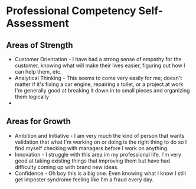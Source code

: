 # Professional Competency Self-Assessment

## Areas of Strength
 - Customer Orientation - I have had a strong sense of empathy for the customer, knowing what will make their lives easier, figuring out how I can help them, etc.
 - Analytical Thinking - This seems to come very easily for me; doesn't matter if it's fixing a car engine, repairing a toilet, or a project at work I'm generally good at breaking it down in to small pieces and organizing them logically
 - 

## Areas for Growth

 - Ambition and Initiative - I am very much the kind of person that wants validation that what I'm working on or doing is the right thing to do so I find myself checking with managers before I work on anything.
 - Innovation - I struggle with this area im my professional life. I'm very good at taking existing things that improving them but have had difficulty coming up with brand new ideas.
 - Confidence - Oh boy this is a big one. Even knowing what I know I still get imposter syndrome feeling like I'm a fraud every day.
